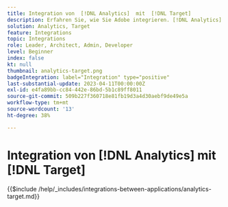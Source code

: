 ```yaml
---
title: Integration von  [!DNL Analytics]  mit  [!DNL Target]
description: Erfahren Sie, wie Sie Adobe integrieren. [!DNL Analytics] mit Adobe Target.
solution: Analytics, Target
feature: Integrations
topic: Integrations
role: Leader, Architect, Admin, Developer
level: Beginner
index: false
kt: null
thumbnail: analytics-target.png
badgeIntegration: label="Integration" type="positive"
last-substantial-update: 2023-04-11T00:00:00Z
exl-id: e4fa89bb-cc84-442e-86bd-5b1c89ff8011
source-git-commit: 509b227f360718e81fb19d3a4d30aebf9de49e5a
workflow-type: tm+mt
source-wordcount: '13'
ht-degree: 38%

---
```


# Integration von [!DNL Analytics] mit [!DNL Target]

{{$include /help/_includes/integrations-between-applications/analytics-target.md}}
